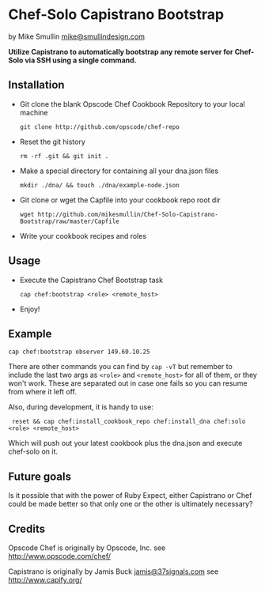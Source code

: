 Chef-Solo Capistrano Bootstrap 
============
by Mike Smullin <mike@smullindesign.com>

**Utilize Capistrano to automatically bootstrap any remote server for Chef-Solo via SSH using a single command.**

Installation
------------

  - Git clone the blank Opscode Chef Cookbook Repository to your local machine

    `git clone http://github.com/opscode/chef-repo`

  - Reset the git history

    `rm -rf .git && git init .`

  - Make a special directory for containing all your dna.json files

    `mkdir ./dna/ && touch ./dna/example-node.json`

  - Git clone or wget the Capfile into your cookbook repo root dir

    `wget http://github.com/mikesmullin/Chef-Solo-Capistrano-Bootstrap/raw/master/Capfile`

  - Write your cookbook recipes and roles

Usage
------------

  - Execute the Capistrano Chef Bootstrap task

    `cap chef:bootstrap <role> <remote_host>`

  - Enjoy!


Example
------------

    cap chef:bootstrap observer 149.60.10.25

There are other commands you can find by `cap -vT` but remember to include the last
two args as `<role>` and `<remote_host>` for all of them, or they won't work. These are separated
out in case one fails so you can resume from where it left off.

Also, during development, it is handy to use:

     reset && cap chef:install_cookbook_repo chef:install_dna chef:solo <role> <remote_host>

Which will push out your latest cookbook plus the dna.json and execute chef-solo on it.

Future goals
------------

Is it possible that with the power of Ruby Expect, either Capistrano or Chef could be made better
so that only one or the other is ultimately necessary?

Credits
------------

Opscode Chef is originally by Opscode, Inc. see http://www.opscode.com/chef/

Capistrano is originally by Jamis Buck <jamis@37signals.com> see http://www.capify.org/
